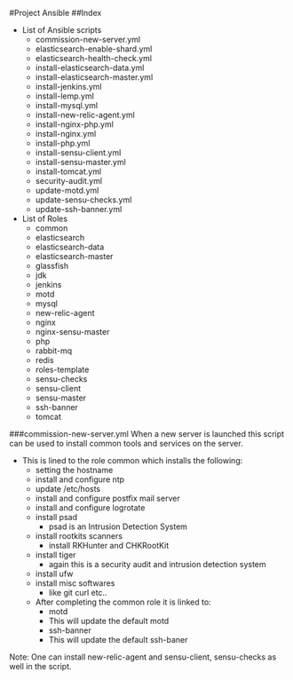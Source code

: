 #Project Ansible
##Index
+ List of Ansible scripts
    - commission-new-server.yml
    - elasticsearch-enable-shard.yml
    - elasticsearch-health-check.yml
    - install-elasticsearch-data.yml
    - install-elasticsearch-master.yml
    - install-jenkins.yml
    - install-lemp.yml
    - install-mysql.yml
    - install-new-relic-agent.yml
    - install-nginx-php.yml
    - install-nginx.yml
    - install-php.yml
    - install-sensu-client.yml
    - install-sensu-master.yml
    - install-tomcat.yml
    - security-audit.yml
    - update-motd.yml
    - update-sensu-checks.yml
    - update-ssh-banner.yml
+ List of Roles
    - common
    - elasticsearch
    - elasticsearch-data
    - elasticsearch-master
    - glassfish
    - jdk
    - jenkins
    - motd
    - mysql
    - new-relic-agent
    - nginx
    - nginx-sensu-master
    - php
    - rabbit-mq
    - redis
    - roles-template
    - sensu-checks
    - sensu-client
    - sensu-master
    - ssh-banner
    - tomcat

###commission-new-server.yml
  When a new server is launched this script can be used to install common tools and services on the server.
  + This is lined to the role common which installs the following:
    - setting the hostname
    - install and configure ntp
    - update /etc/hosts
    - install and configure postfix mail server
    - install and configure logrotate
    - install psad
      - psad is an Intrusion Detection System
    - install rootkits scanners
      - install RKHunter and CHKRootKit
    - install tiger
      - again this is a security audit and intrusion detection system
    - install ufw
    - install misc softwares
      - like git curl etc..
    + After completing the common role it is linked to:
      - motd
       - This will update the default motd
      - ssh-banner
       - This will update the default ssh-baner


   Note: One can install new-relic-agent and sensu-client, sensu-checks as well in the script.
